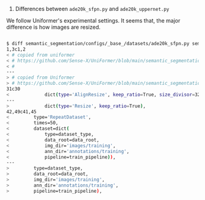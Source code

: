 



1. Differences between `ade20k_sfpn.py` and `ade20k_uppernet.py`

We follow Uniformer's experimental settings. It seems that, the major difference is how images are resized. 

```bash

$ diff semantic_segmentation/configs/_base_/datasets/ade20k_sfpn.py semantic_segmentation/configs/_base_/datasets/ade20k_uppernet.py 
1,3c1,2
< # copied from uniformer
< # https://github.com/Sense-X/UniFormer/blob/main/semantic_segmentation/fpn_seg/configs/_base_/datasets/ade20k.py
< #
---
> # copied from Uniformer
> # https://github.com/Sense-X/UniFormer/blob/main/semantic_segmentation/configs/_base_/datasets/ade20k.py
31c30
<             dict(type='AlignResize', keep_ratio=True, size_divisor=32),
---
>             dict(type='Resize', keep_ratio=True),
42,49c41,45
<         type='RepeatDataset',
<         times=50,
<         dataset=dict(
<             type=dataset_type,
<             data_root=data_root,
<             img_dir='images/training',
<             ann_dir='annotations/training',
<             pipeline=train_pipeline)),
---
>         type=dataset_type,
>         data_root=data_root,
>         img_dir='images/training',
>         ann_dir='annotations/training',
>         pipeline=train_pipeline),

```

